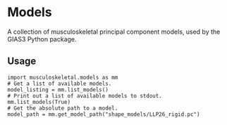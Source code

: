 # Models

A collection of musculoskeletal principal component models, used by the GIAS3 Python package.

## Usage

    import musculoskeletal.models as mm
    # Get a list of available models.
    model_listing = mm.list_models()
    # Print out a list of available models to stdout.
    mm.list_models(True)
    # Get the absolute path to a model.
    model_path = mm.get_model_path("shape_models/LLP26_rigid.pc")
